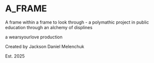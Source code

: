 # A_FRAME
A frame within a frame to look through - a polymathic project in public education through an alchemy of displines 

a wearsyourlove production

Created by Jackson Daniel Melenchuk

Est. 2025
